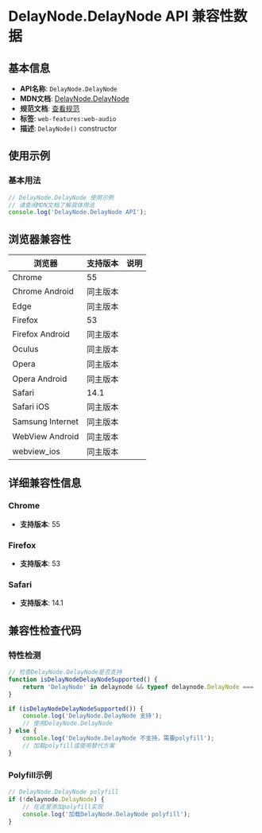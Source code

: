# DelayNode.DelayNode API 兼容性数据

## 基本信息

- **API名称**: `DelayNode.DelayNode`
- **MDN文档**: [DelayNode.DelayNode](https://developer.mozilla.org/docs/Web/API/DelayNode/DelayNode)
- **规范文档**: [查看规范](https://webaudio.github.io/web-audio-api/#dom-delaynode-delaynode)
- **标签**: `web-features:web-audio`
- **描述**: `DelayNode()` constructor

## 使用示例

### 基本用法

```javascript
// DelayNode.DelayNode 使用示例
// 请查阅MDN文档了解具体用法
console.log('DelayNode.DelayNode API');
```

## 浏览器兼容性

| 浏览器 | 支持版本 | 说明 |
|--------|----------|------|
| Chrome | 55 |  |
| Chrome Android | 同主版本 |  |
| Edge | 同主版本 |  |
| Firefox | 53 |  |
| Firefox Android | 同主版本 |  |
| Oculus | 同主版本 |  |
| Opera | 同主版本 |  |
| Opera Android | 同主版本 |  |
| Safari | 14.1 |  |
| Safari iOS | 同主版本 |  |
| Samsung Internet | 同主版本 |  |
| WebView Android | 同主版本 |  |
| webview_ios | 同主版本 |  |

## 详细兼容性信息

### Chrome

- **支持版本**: 55

### Firefox

- **支持版本**: 53

### Safari

- **支持版本**: 14.1

## 兼容性检查代码

### 特性检测

```javascript
// 检查DelayNode.DelayNode是否支持
function isDelayNodeDelayNodeSupported() {
    return 'DelayNode' in delaynode && typeof delaynode.DelayNode === 'function';
}

if (isDelayNodeDelayNodeSupported()) {
    console.log('DelayNode.DelayNode 支持');
    // 使用DelayNode.DelayNode
} else {
    console.log('DelayNode.DelayNode 不支持，需要polyfill');
    // 加载polyfill或使用替代方案
}
```

### Polyfill示例

```javascript
// DelayNode.DelayNode polyfill
if (!delaynode.DelayNode) {
    // 在这里添加polyfill实现
    console.log('加载DelayNode.DelayNode polyfill');
}
```

